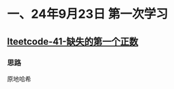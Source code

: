 # 一、24年9月23日 第一次学习
## [lteetcode-41-缺失的第一个正数](https://leetcode.cn/problems/first-missing-positive/description/)

### 思路
原地哈希